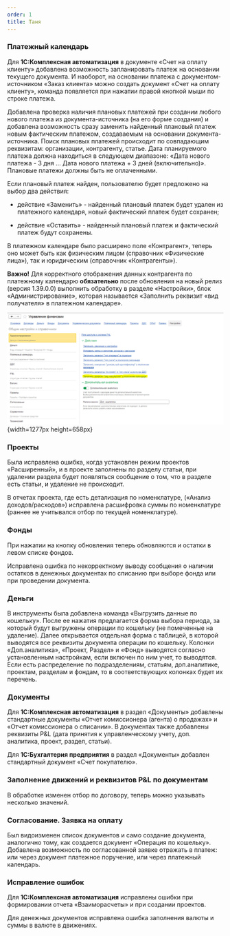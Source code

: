 ```yaml
---
order: 1
title: Таня
---
```


### **Платежный календарь**

Для **1С:Комплексная автоматизация** в документе «Счет на оплату клиенту» добавлена возможность запланировать платеж на основании текущего документа. И наоборот, на основании платежа с документом-источником «Заказ клиента» можно создать документ «Счет на оплату клиенту», команда появляется при нажатии правой кнопкой мыши по строке платежа.



Добавлена проверка наличия плановых платежей при создании любого нового платежа из документа-источника (на его форме создания) и добавлена возможность сразу заменить найденный плановый платеж новым фактическим платежом, создаваемым на основании документа-источника. Поиск плановых платежей происходит по совпадающим реквизитам: организации, контрагенту, статье. Дата планируемого платежа должна находиться в следующем диапазоне: «Дата нового платежа - 3 дня ... Дата нового платежа + 3 дней (включительно)». Плановые платежи должны быть не оплаченными.

Если плановый платеж найден, пользователю будет предложено на выбор два действия:

-  действие «Заменить» - найденный плановый платеж будет удален из платежного календаря, новый фактический платеж будет сохранен;

-  действие «Оставить» - найденный плановый платеж и фактический платеж будут сохранены.



В платежном календаре было расширено поле «Контрагент», теперь оно может быть как физическим лицом (справочник «Физические лица»), так и юридическим (справочник «Контрагенты»).

**Важно!** Для корректного отображения данных контрагента по платежному календарю **обязательно** после обновления на новый релиз (версия 1.39.0.0) выполнить обработку в разделе «Настройки», блок «Администрирование», которая называется «Заполнить реквизит «вид получателя» в платежном календаре».

![](./tanya.png){width=1277px height=658px}



### **Проекты**

Была исправлена ошибка, когда установлен режим проектов «Расширенный», и в проекте заполнены по разделу статьи, при удалении раздела будет появляться сообщение о том, что в разделе есть статьи, и удаление не происходит.

В отчетах проекта, где есть детализация по номенклатуре, («Анализ доходов/расходов») исправлена расшифровка суммы по номенклатуре (раннее не учитывался отбор по текущей номенклатуре).



### **Фонды**

При нажатии на кнопку обновления теперь обновляются и остатки в левом списке фондов.

Исправлена ошибка по некорректному выводу сообщения о наличии остатков в денежных документах по списанию при выборе фонда или при проведении документа.



### **Деньги**

В инструменты была добавлена команда «Выгрузить данные по кошельку». После ее нажатия предлагается форма выбора периода, за который будут выгружены операции по кошельку (не помеченные на удаление). Далее открывается отдельная форма с таблицей, в которой выводятся все реквизиты документа операции по кошельку. Колонки «Доп.аналитика», «Проект, Раздел» и «Фонд» выводятся согласно установленным настройкам, если включен по ним учет, то выводятся. Если есть распределение по подразделениям, статьям, доп.аналитике, проектам, разделам и фондам, то в соответствующих колонках будет их перечень.



### **Документы**

Для **1С:Комплексная автоматизация** в раздел «Документы» добавлены стандартные документы «Отчет комиссионера (агента) о продажах» и «Отчет комиссионера о списании». В документах также добавлены реквизиты P&L (дата принятия к управленческому учету, доп. аналитика, проект, раздел, статьи).

Для **1С:Бухгалтерия предприятия** в раздел «Документы» добавлен стандартный документ «Счет покупателю».



### **Заполнение движений и реквизитов P&L по документам**

В обработке изменен отбор по договору, теперь можно указывать несколько значений.



### **Согласование. Заявка на оплату**

Был видоизменен список документов и само создание документа, аналогично тому, как создается документ «Операция по кошельку». Добавлена возможность по согласованной заявке отражать в платеж: или через документ платежное поручение, или через платежный календарь.



### **Исправление ошибок**

Для **1С:Комплексная автоматизация** исправлены ошибки при формировании отчета «Взаиморасчеты» и при создании проектов.

Для денежных документов исправлена ошибка заполнения валюты и суммы в валюте в движениях.
